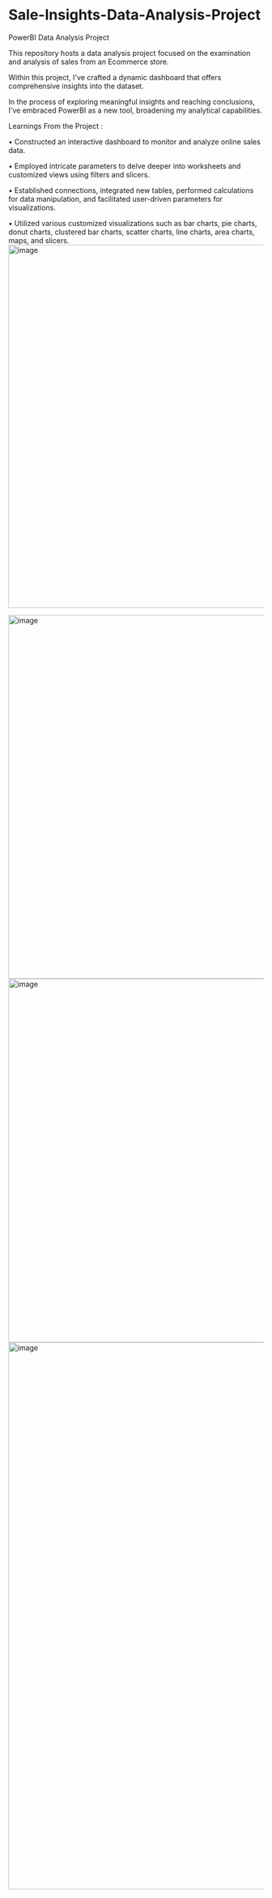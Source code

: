 # Sale-Insights-Data-Analysis-Project
PowerBI Data Analysis Project

This repository hosts a data analysis project focused on the examination and analysis of sales from an Ecommerce store.

Within this project, I've crafted a dynamic dashboard that offers comprehensive insights into the dataset.

In the process of exploring meaningful insights and reaching conclusions, I've embraced PowerBI as a new tool, broadening my analytical capabilities.

Learnings From the Project :

• Constructed an interactive dashboard to monitor and analyze online sales data.

• Employed intricate parameters to delve deeper into worksheets and customized views using filters and slicers.

• Established connections, integrated new tables, performed calculations for data manipulation, and facilitated user-driven parameters for visualizations.

• Utilized various customized visualizations such as bar charts, pie charts, donut charts, clustered bar charts, scatter charts, line charts, area charts, maps, and slicers.
<img width="1277" height="717" alt="image" src="https://github.com/user-attachments/assets/7fb847b7-6e91-428b-ba85-47100ed62176" />

<img width="1275" height="718" alt="image" src="https://github.com/user-attachments/assets/289eaa34-ca11-4da0-be89-27bd452b0f8f" />
<img width="1276" height="718" alt="image" src="https://github.com/user-attachments/assets/031962d3-082d-437a-8ba2-fead088071f2" />
<img width="1920" height="1080" alt="image" src="https://github.com/user-attachments/assets/e5c62b74-3b5e-4753-bc72-2b7b5ea8a776" />
